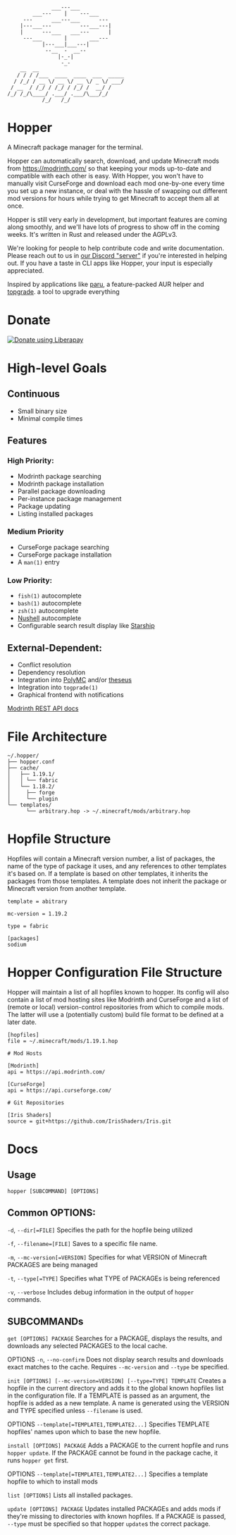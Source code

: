 ```
              ___---___
        ___---    |    ---___
     ---      ___---___      ---
    |---___---         ---___---|
    |      ---___   ___---      |
     ---___       |       ___---
           |---___|___---|
            --__  -  __--
                |-_-|
                 -_-
    __  __
   / / / /___  ____  ____  ___  _____
  / /_/ / __ \/ __ \/ __ \/ _ \/ ___/
 / __  / /_/ / /_/ / /_/ /  __/ /
/_/ /_/\____/ .___/ .___/\___/_/
           /_/   /_/
```

# Hopper

A Minecraft package manager for the terminal.

Hopper can automatically search, download, and update Minecraft mods from
https://modrinth.com/ so that keeping your mods up-to-date and compatible with
each other is easy. With Hopper, you won't have to manually visit CurseForge and
download each mod one-by-one every time you set up a new instance, or deal with
the hassle of swapping out different mod versions for hours while trying to get
Minecraft to accept them all at once.

Hopper is still very early in development, but important features are coming
along smoothly, and we'll have lots of progress to show off in the coming weeks.
It's written in Rust and released under the AGPLv3.

We're looking for people to help contribute code and write documentation. Please
reach out to us in [our Discord "server"](https://discord.gg/jJutHQjsh9) if
you're interested in helping out. If you have a taste in CLI apps like Hopper,
your input is especially appreciated.

Inspired by applications like [paru](https://github.com/morganamilo/paru), a
feature-packed AUR helper and [topgrade](https://github.com/r-darwish/topgrade).
a tool to upgrade everything

# Donate

<noscript><a
href="https://liberapay.com/tebibytemedia/donate"><img alt="Donate using
Liberapay" src="https://liberapay.com/assets/widgets/donate.svg"></a></noscript>

# High-level Goals

## Continuous
- Small binary size
- Minimal compile times

## Features

### High Priority:
- Modrinth package searching
- Modrinth package installation
- Parallel package downloading
- Per-instance package management
- Package updating
- Listing installed packages

### Medium Priority
- CurseForge package searching
- CurseForge package installation
- A `man(1)` entry

### Low Priority:
- `fish(1)` autocomplete
- `bash(1)` autocomplete
- `zsh(1)` autocomplete
- [Nushell](https://www.nushell.sh/) autocomplete
- Configurable search result display like [Starship](https://starship.rs)

## External-Dependent:
- Conflict resolution
- Dependency resolution
- Integration into [PolyMC](https://polymc.org/) and/or
[theseus](https://github.com/modrinth/theseus)
- Integration into `togprade(1)`
- Graphical frontend with notifications

[Modrinth REST API
docs](https://docs.modrinth.com/api-spec/)

# File Architecture

```
~/.hopper/
├── hopper.conf
├── cache/
│   ├── 1.19.1/
│   │ └── fabric
│   └── 1.18.2/
│     ├── forge
│     └── plugin
└── templates/
      └── arbitrary.hop -> ~/.minecraft/mods/arbitrary.hop
```

# Hopfile Structure

Hopfiles will contain a Minecraft version number, a list of packages, the name
of the type of package it uses, and any references to other templates it's based
on. If a template is based on other templates, it inherits the packages from
those templates. A template does not inherit the package or Minecraft version
from another template.

```
template = abitrary

mc-version = 1.19.2

type = fabric

[packages]
sodium
```

# Hopper Configuration File Structure

Hopper will maintain a list of all hopfiles known to hopper. Its config will
also contain a list of mod hosting sites like Modrinth and CurseForge and a list
of (remote or local) version-control repositories from which to compile mods.
The latter will use a (potentially custom) build file format to be defined at a
later date.

```
[hopfiles]
file = ~/.minecraft/mods/1.19.1.hop

# Mod Hosts

[Modrinth]
api = https://api.modrinth.com/

[CurseForge]
api = https://api.curseforge.com/

# Git Repositories

[Iris Shaders]
source = git+https://github.com/IrisShaders/Iris.git
```

# Docs

## Usage

`hopper [SUBCOMMAND] [OPTIONS]`

## Common OPTIONS:

`-d`, `--dir[=FILE]`
    Specifies the path for the hopfile being utilized

`-f`, `--filename=[FILE]`
    Saves to a specific file name.

`-m`, `--mc-version[=VERSION]`
    Specifies for what VERSION of Minecraft PACKAGES are being managed

`-t`, `--type[=TYPE]`
    Specifies what TYPE of PACKAGEs is being referenced

`-v`, `--verbose`
    Includes debug information in the output of `hopper` commands.

## SUBCOMMANDs

`get [OPTIONS] PACKAGE`
    Searches for a PACKAGE, displays the results, and downloads any selected
    PACKAGES to the local cache.

OPTIONS
    `-n`, `--no-confirm`
        Does not display search results and downloads exact matches to the
        cache. Requires `--mc-version` and `--type` be specified.

`init [OPTIONS] [--mc-version=VERSION] [--type=TYPE] TEMPLATE`
    Creates a hopfile in the current directory and adds it to the global known
    hopfiles list in the configuration file. If a TEMPLATE is passed as an
    argument, the hopfile is added as a new template. A name is generated using
    the VERSION and TYPE specified unless `--filename` is used.

OPTIONS
    `--template[=TEMPLATE1,TEMPLATE2...]`
        Specifies TEMPLATE hopfiles' names upon which to base the new hopfile.

`install [OPTIONS] PACKAGE`
    Adds a PACKAGE to the current hopfile and runs `hopper update`. If the
    PACKAGE cannot be found in the package cache, it runs `hopper get` first.

OPTIONS
    `--template[=TEMPLATE1,TEMPLATE2...]`
        Specifies a template hopfile to which to install mods

`list [OPTIONS]`
    Lists all installed packages.

`update [OPTIONS] PACKAGE`
    Updates installed PACKAGEs and adds mods if they're missing to directories
    with known hopfiles. If a PACKAGE is passed, `--type` must be specified so
    that hopper `update`s the correct package.